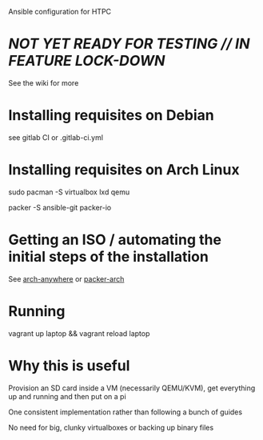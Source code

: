 Ansible configuration for HTPC

# _NOT YET READY FOR TESTING // IN FEATURE LOCK-DOWN_

See the wiki for more

# Installing requisites on Debian
see gitlab CI or .gitlab-ci.yml

# Installing requisites on Arch Linux
sudo pacman -S virtualbox lxd qemu

packer -S ansible-git packer-io

# Getting an ISO / automating the initial steps of the installation
See [arch-anywhere](https://arch-anywhere.org/download/) or
[packer-arch](https://github.com/elasticdog/packer-arch)

# Running
vagrant up laptop && vagrant reload laptop

# Why this is useful
Provision an SD card inside a VM (necessarily QEMU/KVM), get everything up and running and then put on a pi

One consistent implementation rather than following a bunch of guides

No need for big, clunky virtualboxes or backing up binary files
